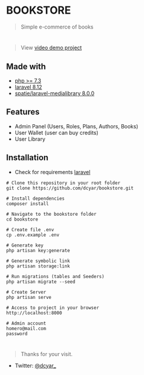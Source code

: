 # BOOKSTORE
> Simple e-commerce of books

#

> View [video demo project](https://youtu.be/rstvLyTOW-0)

## Made with
- [php >= 7.3](https://www.php.net/)
- [laravel 8.12](https://laravel.com)
- [spatie/laravel-medialibrary 8.0.0](https://docs.spatie.be/laravel-medialibrary/v7/introduction/)

## Features
- Admin Panel (Users, Roles, Plans, Authors, Books)
- User Wallet (user can buy credits)
- User Library

## Installation
- Check for requirements [laravel](https://laravel.com/docs/8.x/installation#server-requirements)

```git
# Clone this repository in your root folder
git clone https://github.com/dcyar/bookstore.git 

# Install dependencies
composer install

# Navigate to the bookstore folder
cd bookstore

# Create file .env
cp .env.example .env

# Generate key
php artisan key:generate

# Generate symbolic link
php artisan storage:link

# Run migrations (tables and Seeders)
php artisan migrate --seed

# Create Server
php artisan serve

# Access to project in your browser
http://localhost:8000

# Admin account
homero@mail.com
password
```


#
> Thanks for your visit.

- Twitter: [@dcyar_](https://twitter.com/dcyar_)
